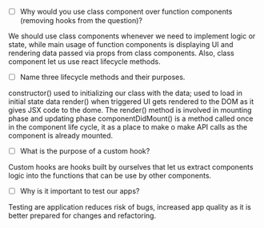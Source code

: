 - [ ] Why would you use class component over function components (removing hooks from the question)?

We should use class components whenever we need to implement logic or state, while main usage of function components is displaying UI and rendering data passed via props from class components. Also, class component let us use react lifecycle methods.

- [ ] Name three lifecycle methods and their purposes.

constructor() used to initializing our class with the data; used to load in initial state data
render() when triggered UI gets rendered to the DOM as it gives JSX code to the dome. The render() method is involved in mounting phase and updating phase
componentDidMount() is a method called once in the component life cycle, it as a place to make o make API calls as the component is already mounted.

- [ ] What is the purpose of a custom hook?

Custom hooks are hooks built by ourselves that let us extract components logic into the functions that can be use by other components.

- [ ] Why is it important to test our apps?

Testing are application reduces risk of bugs, increased app quality as it is better prepared for changes and refactoring.
